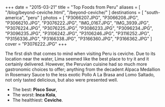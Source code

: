 +++
date    = "2015-03-21"
title   = "Top Foods from Peru"
aliases = [ "/blog/beyond-ceviche.html", "/beyond-ceviche/" ]
destinations = [ "south-america", "peru" ]
photos  = [
  "P3066207.JPG", "P3066208.JPG", "P3066210.JPG", "P3076222.JPG", "IMG_0167.JPG",
  "IMG_3939.JPG", "P3076224.JPG", "P3076225.JPG", "P3086233.JPG", "P3096234.JPG",
  "P3096235.JPG", "P3106242.JPG", "P3106246.JPG", "P3116252.JPG", "P3156336.JPG",
  "P3166338.JPG", "P3166360.JPG", "P3166362.JPG"
]
cover = "P3076222.JPG"
+++

The first dish that comes to mind when visiting Peru is ceviche. Due to its location near the water, Lima seemed like the best place to try it and it certainly delivered. However, the Peruvian cuisine had so much more gastronomic choices to offer; anything from the decadent Alpaca Medallion in Rosemary Sauce to the less exotic Pollo A La Brasa and Lomo Saltado, not only tasted delicious, but also were presented well.
<!--more-->
* The best: **Pisco Sour**,
* The worst: **Inca Kola**,
* The healthiest: **Ceviche**.